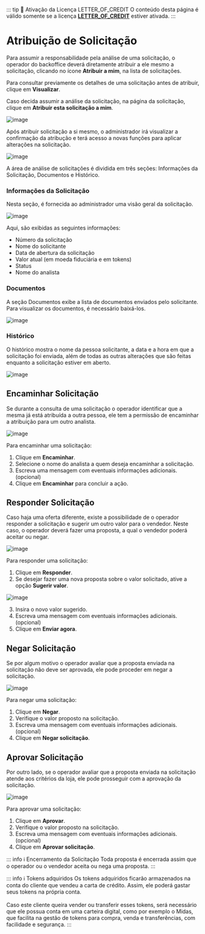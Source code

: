 ::: tip 🔐 Ativação da Licença <feature>LETTER_OF_CREDIT</feature>
O conteúdo desta página é válido somente se a licença [<feature>**LETTER_OF_CREDIT**</feature>](../about/licenses.md) estiver ativada.
:::

# Atribuição de Solicitação
Para assumir a responsabilidade pela análise de uma solicitação, o operador do backoffice deverá diretamente atribuir a ele mesmo a solicitação, clicando no ícone **Atribuir a mim**, na lista de solicitações.

Para consultar previamente os detalhes de uma solicitação antes de atribuir, clique em **Visualizar**.

Caso decida assumir a análise da solicitação, na página da solicitação, clique em **Atribuir esta solicitação a mim**.

![image](../img/backoffice/creditsconversion_request_assignment.png)

Após atribuir solicitação a si mesmo, o administrador irá visualizar a confirmação da atribução e terá acesso a novas funções para aplicar alterações na solicitação.

![image](../img/backoffice/creditsconversion_request_assignment_success.png)

A área de análise de solicitações é dividida em três seções: Informações da Solicitação, Documentos e Histórico.

### Informações da Solicitação
Nesta seção, é fornecida ao administrador uma visão geral da solicitação.

![image](../img/backoffice/creditsconversion_request_info.png)

Aqui, são exibidas as seguintes informações:

- Número da solicitação
- Nome do solicitante
- Data de abertura da solicitação
- Valor atual (em moeda fiduciária e em tokens)
- Status
- Nome do analista

### Documentos
A seção Documentos exibe a lista de documentos enviados pelo solicitante. Para visualizar os documentos, é necessário baixá-los.

![image](../img/backoffice/creditsconversion_request_documents.png)

### Histórico
O histórico mostra o nome da pessoa solicitante, a data e a hora em que a solicitação foi enviada, além de todas as outras alterações que são feitas enquanto a solicitação estiver em aberto.

![image](../img/backoffice/creditsconversion_request_history.png)

## Encaminhar Solicitação
Se durante a consulta de uma solicitação o operador identificar que a mesma já está atribuída a outra pessoa, ele tem a permissão de encaminhar a atribuição para um outro analista.

![image](../img/backoffice/creditsconversion_request_forward.png)

Para encaminhar uma solicitação:

1. Clique em **Encaminhar**.
2. Selecione o nome do analista a quem deseja encaminhar a solicitação.
3. Escreva uma mensagem com eventuais informações adicionais. (opcional)
4. Clique em **Encaminhar** para concluir a ação.

## Responder Solicitação
Caso haja uma oferta diferente, existe a possibilidade de o operador responder a solicitação e sugerir um outro valor para o vendedor. Neste caso, o operador deverá fazer uma proposta, a qual o vendedor poderá aceitar ou negar.

![image](../img/backoffice/creditsconversion_request_reply.png)

Para responder uma solicitação:

1. Clique em **Responder**.
2. Se desejar fazer uma nova proposta sobre o valor solicitado, ative a opção **Sugerir valor**.

![image](../img/backoffice/creditsconversion_request_suggestvalue.png)

3. Insira o novo valor sugerido.
4. Escreva uma mensagem com eventuais informações adicionais. (opcional)
5. Clique em **Enviar agora**.

## Negar Solicitação
Se por algum motivo o operador avaliar que a proposta enviada na solicitação não deve ser aprovada, ele pode proceder em negar a solicitação.

![image](../img/backoffice/creditsconversion_request_deny.png)

Para negar uma solicitação:

1. Clique em **Negar**.
2. Verifique o valor proposto na solicitação.
3. Escreva uma mensagem com eventuais informações adicionais. (opcional)
4. Clique em **Negar solicitação**.

## Aprovar Solicitação
Por outro lado, se o operador avaliar que a proposta enviada na solicitação atende aos critérios da loja, ele pode prosseguir com a aprovação da solicitação.

![image](../img/backoffice/creditsconversion_request_approve.png)

Para aprovar uma solicitação:

1. Clique em **Aprovar**.
2. Verifique o valor proposto na solicitação.
3. Escreva uma mensagem com eventuais informações adicionais. (opcional)
4. Clique em **Aprovar solicitação**.

::: info ℹ️ <infoblocktitle>Encerramento da Solicitação</infoblocktitle>
<infoblocktext>Toda proposta é encerrada assim que o operador ou o vendedor aceita ou nega uma proposta.</infoblocktext>
:::

::: info ℹ️ <infoblocktitle>Tokens adquiridos</infoblocktitle>
<infoblocktext>Os tokens adquiridos ficarão armazenados na conta do cliente que vendeu a carta de crédito. Assim, ele poderá gastar seus tokens na própria conta.
<br><br>
Caso este cliente queira vender ou transferir esses tokens, será necessário que ele possua conta em uma carteira digital, como por exemplo o Midas, que facilita na gestão de tokens para compra, venda e transferências, com facilidade e segurança.</infoblocktext>
:::